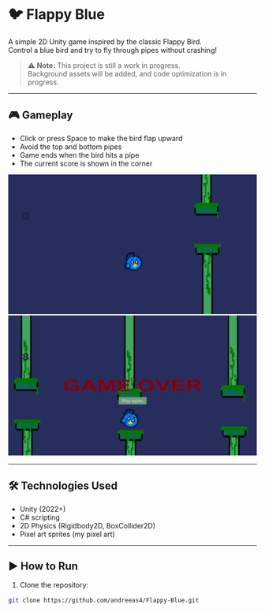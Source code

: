 # 🐦 Flappy Blue

A simple 2D Unity game inspired by the classic Flappy Bird.  
Control a blue bird and try to fly through pipes without crashing!

> ⚠️ **Note:** This project is still a work in progress.  
> Background assets will be added, and code optimization is in progress.

---

## 🎮 Gameplay

- Click or press Space to make the bird flap upward
- Avoid the top and bottom pipes
- Game ends when the bird hits a pipe
- The current score is shown in the corner

![Gameplay](Screenshots/Gameplay.png)
![Game Over](Screenshots/Gameover.png)

---

## 🛠️ Technologies Used

- Unity (2022+)
- C# scripting
- 2D Physics (Rigidbody2D, BoxCollider2D)
- Pixel art sprites (my pixel art)

---

## ▶️ How to Run

1. Clone the repository:
```bash
git clone https://github.com/andreeas4/Flappy-Blue.git
